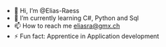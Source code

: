 - 👋 Hi, I’m @Elias-Raess
- 🌱 I’m currently learning C#, Python and Sql
- 📫 How to reach me eliasra@gmx.ch
- ⚡ Fun fact: Apprentice in Application development



